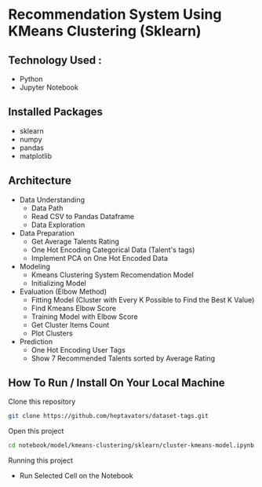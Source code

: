 # Recommendation System Using KMeans Clustering (Sklearn)

## Technology Used :

- Python
- Jupyter Notebook

## Installed Packages

- sklearn
- numpy
- pandas
- matplotlib

## Architecture
- Data Understanding
    - Data Path
    - Read CSV to Pandas Dataframe
    - Data Exploration
- Data Preparation
    - Get Average Talents Rating
    - One Hot Encoding Categorical Data (Talent's tags)
    - Implement PCA on One Hot Encoded Data
- Modeling
    - Kmeans Clustering System Recomendation Model
    - Initializing Model
- Evaluation (Elbow Method)
    - Fitting Model (Cluster with Every K Possible to Find the Best K Value)
    - Find Kmeans Elbow Score
    - Training Model with Elbow Score
    - Get Cluster Items Count
    - Plot Clusters
- Prediction
    - One Hot Encoding User Tags
    - Show 7 Recommended Talents sorted by Average Rating
    
## How To Run / Install On Your Local Machine

Clone this repository
```bash
git clone https://github.com/heptavators/dataset-tags.git
```

Open this project 
```bash
cd notebook/model/kmeans-clustering/sklearn/cluster-kmeans-model.ipynb
```

Running this project

- Run Selected Cell on the Notebook

